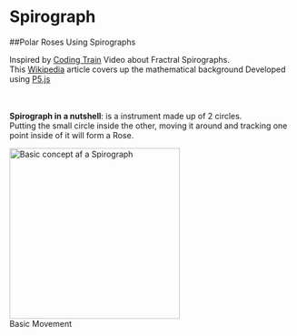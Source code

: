 # Spirograph
##Polar Roses Using Spirographs

Inspired by [Coding Train][1] Video about Fractral Spirographs.\
This [Wikipedia][2] article covers up the mathematical background
Developed using [P5.js][3] 

\
\
**Spirograph in a nutshell**: is a instrument made up of 2 circles.\
Putting the small circle inside the other, moving it around and tracking one point inside of it
will form a Rose.


<img id="spirograph-img" src="https://upload.wikimedia.org/wikipedia/commons/c/c1/Spiograph_Animation.gif" width="300" alt="Basic concept af a Spirograph">\
<label for="spirograph-img">Basic Movement</label>


[1]: https://thecodingtrain.com/CodingChallenges/061-fractal-spirograph.html
[2]: https://en.wikipedia.org/wiki/Spirograph
[3]: https://p5js.org/